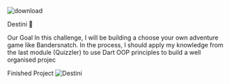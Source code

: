 
![download](https://user-images.githubusercontent.com/69623904/167305266-061b709d-db89-445a-bc41-f2cce232dd9a.png)

Destini 🤔

Our Goal
In this challenge, I will be building a choose your own adventure game like Bandersnatch. In the process, I should apply my knowledge from the last module (Quizzler) to use Dart OOP principles to build a well organised projec

Finished Project
![Destini](https://user-images.githubusercontent.com/69623904/167305242-0ec8d3ee-251a-4139-bc1b-ff8c9ed32c99.gif)
